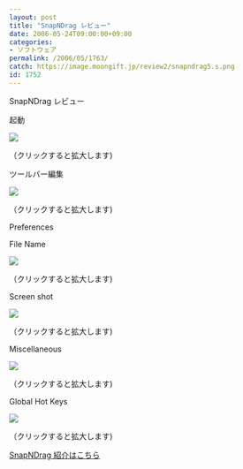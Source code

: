 ```yaml
---
layout: post
title: "SnapNDrag レビュー"
date: 2006-05-24T09:00:00+09:00
categories:
- ソフトウェア
permalink: /2006/05/1763/
catch: https://image.moongift.jp/review2/snapndrag5.s.png
id: 1752
---
```

SnapNDrag レビュー  
<!--more-->

起動

  

[![](https://image.moongift.jp/review2/snapndrag1.s.png)](https://image.moongift.jp/review2/snapndrag1.png)  
  
（クリックすると拡大します)

  

ツールバー編集

  

[![](https://image.moongift.jp/review2/snapndrag2.s.png)](https://image.moongift.jp/review2/snapndrag2.png)  
  
（クリックすると拡大します)

  

Preferences

  

File Name

  

[![](https://image.moongift.jp/review2/snapndrag6.s.png)](https://image.moongift.jp/review2/snapndrag6.png)  
  
（クリックすると拡大します)

  

Screen shot

  

[![](https://image.moongift.jp/review2/snapndrag5.s.png)](https://image.moongift.jp/review2/snapndrag5.png)  
  
（クリックすると拡大します)

  

Miscellaneous

  

[![](https://image.moongift.jp/review2/snapndrag4.s.png)](https://image.moongift.jp/review2/snapndrag4.png)  
  
（クリックすると拡大します)

  

Global Hot Keys

  

[![](https://image.moongift.jp/review2/snapndrag3.s.png)](https://image.moongift.jp/review2/snapndrag3.png)  
  
（クリックすると拡大します)

  

[SnapNDrag 紹介はこちら](http://fw.moongift.jp/intro/i-1762.html)


